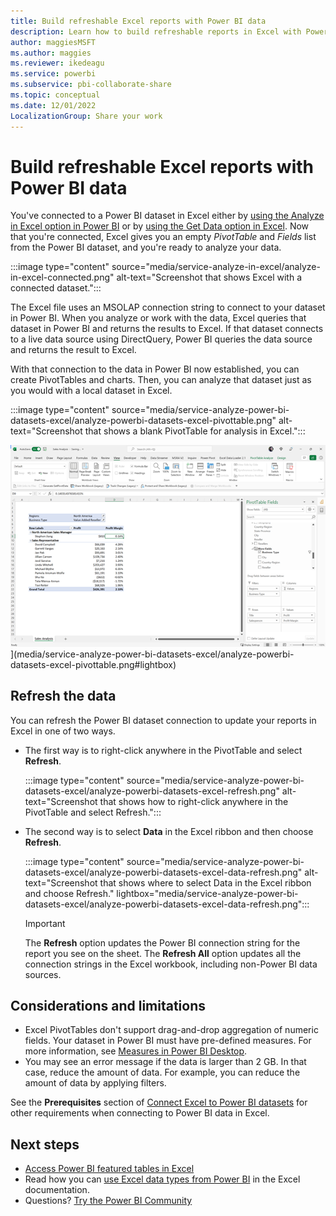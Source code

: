 ```yaml
---
title: Build refreshable Excel reports with Power BI data
description: Learn how to build refreshable reports in Excel with Power BI datasets so you can analyze the data like you would with a dataset that is local to Excel.
author: maggiesMSFT
ms.author: maggies
ms.reviewer: ikedeagu
ms.service: powerbi
ms.subservice: pbi-collaborate-share
ms.topic: conceptual
ms.date: 12/01/2022
LocalizationGroup: Share your work
---
```

# Build refreshable Excel reports with Power BI data

You've connected to a Power BI dataset in Excel either by [using the Analyze in Excel option in Power BI](service-analyze-in-excel.md) or by [using the Get Data option in Excel](service-connect-excel-power-bi-datasets.md). Now that you're connected, Excel gives you an empty *PivotTable* and *Fields* list from the Power BI dataset, and you're ready to analyze your data.

:::image type="content" source="media/service-analyze-in-excel/analyze-in-excel-connected.png" alt-text="Screenshot that shows Excel with a connected dataset.":::

The Excel file uses an MSOLAP connection string to connect to your dataset in Power BI. When you analyze or work with the data, Excel queries that dataset in Power BI and returns the results to Excel. If that dataset connects to a live data source using DirectQuery, Power BI queries the data source and returns the result to Excel.

With that connection to the data in Power BI now established, you can create PivotTables and charts. Then, you can analyze that dataset just as you would with a local dataset in Excel.

:::image type="content" source="media/service-analyze-power-bi-datasets-excel/analyze-powerbi-datasets-excel-pivottable.png" alt-text="Screenshot that shows a blank PivotTable for analysis in Excel.":::


![Screenshot that shows a blank PivotTable for analysis in Excel.](media/service-analyze-power-bi-datasets-excel/analyze-powerbi-datasets-excel-pivottable.png) ](media/service-analyze-power-bi-datasets-excel/analyze-powerbi-datasets-excel-pivottable.png#lightbox)

## Refresh the data

You can refresh the Power BI dataset connection to update your reports in Excel in one of two ways.

- The first way is to right-click anywhere in the PivotTable and select **Refresh**.

    :::image type="content" source="media/service-analyze-power-bi-datasets-excel/analyze-powerbi-datasets-excel-refresh.png" alt-text="Screenshot that shows how to right-click anywhere in the PivotTable and select Refresh.":::

- The second way is to select **Data** in the Excel ribbon and then choose **Refresh**.

    :::image type="content" source="media/service-analyze-power-bi-datasets-excel/analyze-powerbi-datasets-excel-data-refresh.png" alt-text="Screenshot that shows where to select Data in the Excel ribbon and choose Refresh." lightbox="media/service-analyze-power-bi-datasets-excel/analyze-powerbi-datasets-excel-data-refresh.png":::

    > [!IMPORTANT]
    > The **Refresh** option updates the Power BI connection string for the report you see on the sheet. The **Refresh All** option updates all the connection strings in the Excel workbook, including non-Power BI data sources.

## Considerations and limitations

- Excel PivotTables don't support drag-and-drop aggregation of numeric fields. Your dataset in Power BI must have pre-defined measures. For more information, see [Measures in Power BI Desktop](../transform-model/desktop-measures.md).
- You may see an error message if the data is larger than 2 GB. In that case, reduce the amount of data. For example, you can reduce the amount of data by applying filters.

See the **Prerequisites** section of [Connect Excel to Power BI datasets](service-connect-power-bi-datasets-excel.md#prerequisites) for other requirements when connecting to Power BI data in Excel.

## Next steps

- [Access Power BI featured tables in Excel](service-excel-featured-tables.md)
- Read how you can [use Excel data types from Power BI](https://support.office.com/article/use-excel-data-types-from-power-bi-preview-cd8938ce-f963-444d-b82a-7140848241e9) in the Excel documentation.
- Questions? [Try the Power BI Community](https://community.powerbi.com/)

